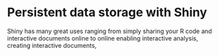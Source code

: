 # Persistent data storage with Shiny

Shiny has many great uses ranging from simply sharing your R code and interactive documents online to  online enabling interactive analysis, creating interactive documents, 
